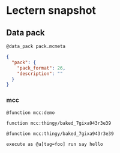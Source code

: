 # Lectern snapshot

## Data pack

`@data_pack pack.mcmeta`

```json
{
  "pack": {
    "pack_format": 26,
    "description": ""
  }
}
```

### mcc

`@function mcc:demo`

```mcfunction
function mcc:thingy/baked_7gixa943r3e39
```

`@function mcc:thingy/baked_7gixa943r3e39`

```mcfunction
execute as @a[tag=foo] run say hello
```
